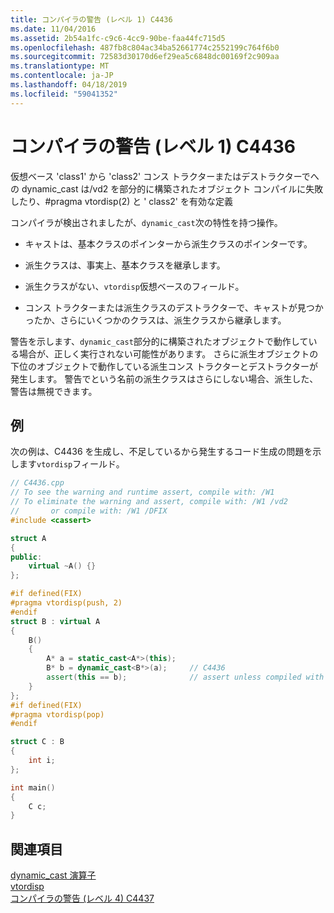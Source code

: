 ```yaml
---
title: コンパイラの警告 (レベル 1) C4436
ms.date: 11/04/2016
ms.assetid: 2b54a1fc-c9c6-4cc9-90be-faa44fc715d5
ms.openlocfilehash: 487fb8c804ac34ba52661774c2552199c764f6b0
ms.sourcegitcommit: 72583d30170d6ef29ea5c6848dc00169f2c909aa
ms.translationtype: MT
ms.contentlocale: ja-JP
ms.lasthandoff: 04/18/2019
ms.locfileid: "59041352"
---
```

# <a name="compiler-warning-level-1-c4436"></a>コンパイラの警告 (レベル 1) C4436

仮想ベース 'class1' から 'class2' コンス トラクターまたはデストラクターでへの dynamic_cast は/vd2 を部分的に構築されたオブジェクト コンパイルに失敗したり、#pragma vtordisp(2) と ' class2' を有効な定義

コンパイラが検出されましたが、`dynamic_cast`次の特性を持つ操作。

- キャストは、基本クラスのポインターから派生クラスのポインターです。

- 派生クラスは、事実上、基本クラスを継承します。

- 派生クラスがない、`vtordisp`仮想ベースのフィールド。

- コンス トラクターまたは派生クラスのデストラクターで、キャストが見つかったか、さらにいくつかのクラスは、派生クラスから継承します。

警告を示します、`dynamic_cast`部分的に構築されたオブジェクトで動作している場合が、正しく実行されない可能性があります。  さらに派生オブジェクトの下位のオブジェクトで動作している派生コンス トラクターとデストラクターが発生します。  警告でという名前の派生クラスはさらにしない場合、派生した、警告は無視できます。

## <a name="example"></a>例

次の例は、C4436 を生成し、不足しているから発生するコード生成の問題を示します`vtordisp`フィールド。

```cpp
// C4436.cpp
// To see the warning and runtime assert, compile with: /W1
// To eliminate the warning and assert, compile with: /W1 /vd2
//       or compile with: /W1 /DFIX
#include <cassert>

struct A
{
public:
    virtual ~A() {}
};

#if defined(FIX)
#pragma vtordisp(push, 2)
#endif
struct B : virtual A
{
    B()
    {
        A* a = static_cast<A*>(this);
        B* b = dynamic_cast<B*>(a);     // C4436
        assert(this == b);              // assert unless compiled with /vd2
    }
};
#if defined(FIX)
#pragma vtordisp(pop)
#endif

struct C : B
{
    int i;
};

int main()
{
    C c;
}
```

## <a name="see-also"></a>関連項目

[dynamic_cast 演算子](../../cpp/dynamic-cast-operator.md)<br/>
[vtordisp](../../preprocessor/vtordisp.md)<br/>
[コンパイラの警告 (レベル 4) C4437](../../error-messages/compiler-warnings/compiler-warning-level-4-c4437.md)